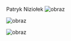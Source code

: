 Patryk Niziołek
![obraz](https://user-images.githubusercontent.com/65347753/111770010-2adee280-88aa-11eb-8241-932a50c12b2d.png)


![obraz](https://user-images.githubusercontent.com/65347753/111769932-18fd3f80-88aa-11eb-882c-55c4dc95b798.png)


![obraz](https://user-images.githubusercontent.com/65347753/111768970-ea329980-88a8-11eb-8cdc-a291789c0a98.png)
